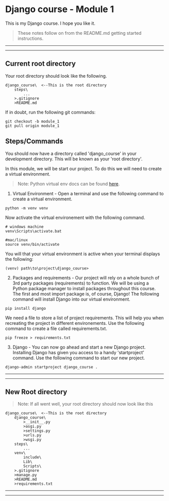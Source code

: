# Django course - Module 1
This is my Django course. I hope you like it.

> These notes follow on from the README.md getting started instructions.
***
***

## Current root directory
Your root directory should look like the following.
```
django_course\  <--This is the root directory
    steps\
        ...
    >.gitignore
    >README.md
```
If in doubt, run the following git commands:
```
git checkout -b module_1
git pull origin module_1
```

## Steps/Commands
You should now have a directory called 'django_course' in your development directory. This will be known as your 'root directory'.

In this module, we will be start our project. To do this we will need to create a virtual environment.
>Note: Python virtual env docs can be found [here](https://docs.python.org/3/tutorial/venv.html).

1) Virtual Environment - Open a terminal and use the following command to create a virtual environment. 
```
python -m venv venv
```
Now activate the virtual environement with the following command.
```
# windows machine
venv\Scripts\activate.bat

#mac/linux
source venv/bin/activate
```
You will that your virtual environment is active when your terminal displays the following:
```
(venv) path\to\project\django_course>
```

2) Packages and requirements - Our project will rely on a whole bunch of 3rd party packages (requirements) to function. We will be using a Python package manager to install packages throughout this course. 
The first and most import package is, of course, Django! The following command will install Django into our virtual environment.
```
pip install django
```
We need a file to store a list of project requirements. This will help you when recreating the project in different environements. Use the following command to create a file called requirements.txt.
```
pip freeze > requirements.txt
```

3) Django - You can now go ahead and start a new Django project. Installing Django has given you access to a handy 'startproject' command. Use the following command to start our new project.
```
django-admin startproject django_course .
```

***
***

## New Root directory
>Note: If all went well, your root directory should now look like this
```
django_course\  <--This is the root directory
    django_course\
        >__init__.py
        >asgi.py
        >settings.py
        >urls.py
        >wsgi.py
    steps\
        ...
    venv\
        include\
        Lib\
        Scripts\
    >.gitignore
    >manage.py
    >README.md
    >requirements.txt
```

***
***